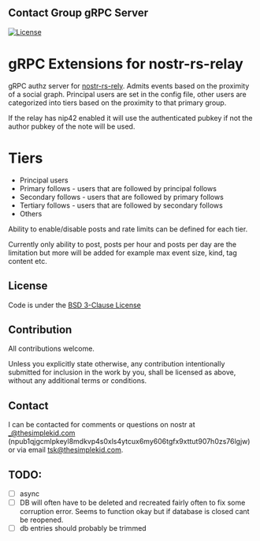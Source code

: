 ## Contact Group gRPC Server
[![License](https://img.shields.io/badge/License-BSD_3--Clause-blue.svg)](LICENSE)

# gRPC Extensions for nostr-rs-relay

gRPC authz server for [nostr-rs-rely](https://github.com/scsibug/nostr-rs-relay). Admits events based on the proximity of a social graph. Principal users are set in the config file, other users are categorized into tiers based on the proximity to that primary group.

If the relay has nip42 enabled it will use the authenticated pubkey if not the author pubkey of the note will be used. 

# Tiers

- Principal users 
- Primary follows - users that are followed by principal follows 
- Secondary follows - users that are followed by primary follows
- Tertiary follows - users that are followed by secondary follows 
- Others

Ability to enable/disable posts and rate limits can be defined for each tier.

Currently only ability to post, posts per hour and posts per day are the limitation but more will be added for example max event size, kind, tag content etc. 

## License

Code is under the [BSD 3-Clause License](LICENSE-BSD-3)

## Contribution

All contributions welcome.

Unless you explicitly state otherwise, any contribution intentionally submitted for inclusion in the work by you, shall be licensed as above, without any additional terms or conditions.

## Contact

I can be contacted for comments or questions on nostr at _@thesimplekid.com (npub1qjgcmlpkeyl8mdkvp4s0xls4ytcux6my606tgfx9xttut907h0zs76lgjw) or via email tsk@thesimplekid.com.

## TODO:
- [ ] async
- [ ] DB will often have to be deleted and recreated fairly often to fix some corruption error.  Seems to function okay but if database is closed cant be reopened.
- [ ] db entries should probably be trimmed 